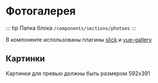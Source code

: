 # Фотогалерея

::: tip Папка блока
`/components/sections/photoes`
:::

В компоненте использованы плагины [slick](/plugins/vue-slick.md) и [vue-gallery](/plugins/vue-gallery.md)

## Картинки
Картинки для превью должны быть размером 592x391